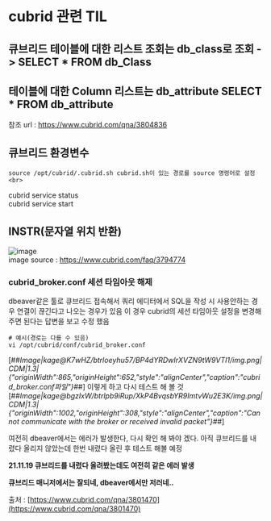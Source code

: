 # cubrid 관련 TIL
## 큐브리드 테이블에 대한 리스트 조회는 db_class로 조회 -> SELECT * FROM db_Class
## 테이블에 대한 Column 리스트는 db_attribute SELECT * FROM db_attribute
참조 url : https://www.cubrid.com/qna/3804836 <br>

## 큐브리드 환경변수
~~~
source /opt/cubrid/.cubrid.sh cubrid.sh이 있는 경로를 source 명령어로 설정 <br>
~~~
cubrid service status <br>
cubrid service start <br>

## INSTR(문자열 위치 반환)
![image](https://user-images.githubusercontent.com/44331989/138824498-fbeb4e3d-dd12-4f81-8209-e08f1ed11e4e.png) <br>
image source : https://www.cubrid.com/faq/3794774 <br>




### cubrid\_broker.conf 세션 타임아웃 해제
dbeaver같은 툴로 큐브리드 접속해서 쿼리 에디터에서 SQL을 작성 시 사용안하는 경우 연결이 끊긴다고 나오는 경우가 있음
이 경우 cubrid의 세션 타임아웃 설정을 변경해주면 된다는 답변을 보고 수정 했음

```
# 예시(경로는 다를 수 있음)
vi /opt/cubrid/conf/cubrid_broker.conf
```

[##_Image|kage@K7wHZ/btrloeyhu57/BP4dYRDwIrXVZN9tW9VTI1/img.png|CDM|1.3|{"originWidth":865,"originHeight":652,"style":"alignCenter","caption":"cubrid_broker.conf파일"}_##]
이렇게 하고 다시 테스트 해 볼 것
[##_Image|kage@bgzIxW/btrlpb9iRup/XkP4BvqsbYR9ImtvWu2E3K/img.png|CDM|1.3|{"originWidth":1002,"originHeight":308,"style":"alignCenter","caption":"Cannot communicate with the broker or received invalid packet"}_##]

여전히 dbeaver에서는 에러가 발생한다, 다시 확인 해 봐야 겠다.
아직 큐브리드를 내렸다 올리지 않았는데 한번 내렸다 올린 후 테스트 해볼 예정

**21.11.19 큐브리드를 내렸다 올려봤는데도 여전히 같은 에러 발생**

**큐브리드 매니저에서는 잘되네, dbeaver에서만 저러네..**

출처 : [https://www.cubrid.com/qna/3801470](https://www.cubrid.com/qna/3801470) <br>





